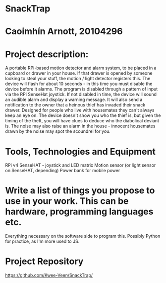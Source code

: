 # SnackTrap
# Caoimhín Arnott, 20104296

# Project description:

A portable RPi-based motion detector and alarm system, to be placed in a cupboard or drawer in your house.
  If that drawer is opened by someone looking to steal your stuff, the motion / light detector registers this.
The device will flash for about 10 seconds - in this time you must disable the device before it alarms.
  The program is disabled through a pattern of input via the RPi SenseHat joystick.
If not disabled in time, the device will sound an audible alarm and display a warning message. 
  It will also send a notification to the owner that a heinous thief has invaded their snack drawer.
Designed for people who live with housemates they can't always keep an eye on.
  The device doesn't show you who the thief is, but given the timing of the theft, you will have clues to deduce who the diabolical deviant is. 
The noise may also raise an alarm in the house - innocent housemates drawn by the noise may spot the scoundrel for you.

# Tools, Technologies and Equipment

RPi v4 
SenseHAT - joystick and LED matrix
Motion sensor (or light sensor on SenseHAT, depending)
Power bank for mobile power

# Write a list of things you propose to use in your work. This can be hardware, programming languages etc.

Everything necessary on the software side to program this. 
Possibly Python for practice, as I'm more used to JS.

# Project Repository

https://github.com/Kwee-Veen/SnackTrap/